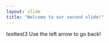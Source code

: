 ```yaml
---
layout: slide
title: "Welcome to our second slide!"
---
```

testtest3
Use the left arrow to go back!
